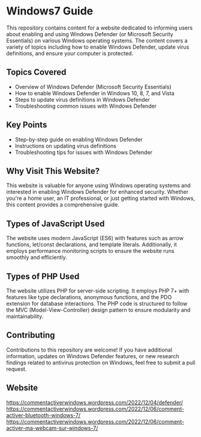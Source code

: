 # Windows7 Guide

This repository contains content for a website dedicated to informing users about enabling and using Windows Defender (or Microsoft Security Essentials) on various Windows operating systems. The content covers a variety of topics including how to enable Windows Defender, update virus definitions, and ensure your computer is protected.

## Topics Covered

- Overview of Windows Defender (Microsoft Security Essentials)
- How to enable Windows Defender in Windows 10, 8, 7, and Vista
- Steps to update virus definitions in Windows Defender
- Troubleshooting common issues with Windows Defender

## Key Points

- Step-by-step guide on enabling Windows Defender
- Instructions on updating virus definitions
- Troubleshooting tips for issues with Windows Defender

## Why Visit This Website?

This website is valuable for anyone using Windows operating systems and interested in enabling Windows Defender for enhanced security. Whether you're a home user, an IT professional, or just getting started with Windows, this content provides a comprehensive guide.

## Types of JavaScript Used

The website uses modern JavaScript (ES6) with features such as arrow functions, let/const declarations, and template literals. Additionally, it employs performance monitoring scripts to ensure the website runs smoothly and efficiently.

## Types of PHP Used

The website utilizes PHP for server-side scripting. It employs PHP 7+ with features like type declarations, anonymous functions, and the PDO extension for database interactions. The PHP code is structured to follow the MVC (Model-View-Controller) design pattern to ensure modularity and maintainability.

## Contributing

Contributions to this repository are welcome! If you have additional information, updates on Windows Defender features, or new research findings related to antivirus protection on Windows, feel free to submit a pull request.

## Website

https://commentactiverwindows.wordpress.com/2022/12/04/defender/
https://commentactiverwindows.wordpress.com/2022/12/06/comment-activer-bluetooth-windows-7/
https://commentactiverwindows.wordpress.com/2022/12/06/comment-activer-ma-webcam-sur-windows-7/
